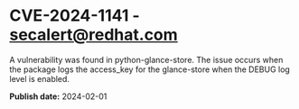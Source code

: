 # CVE-2024-1141 - secalert@redhat.com

A vulnerability was found in python-glance-store. The issue occurs when the package logs the access_key for the glance-store when the DEBUG log level is enabled.

**Publish date:** 2024-02-01
